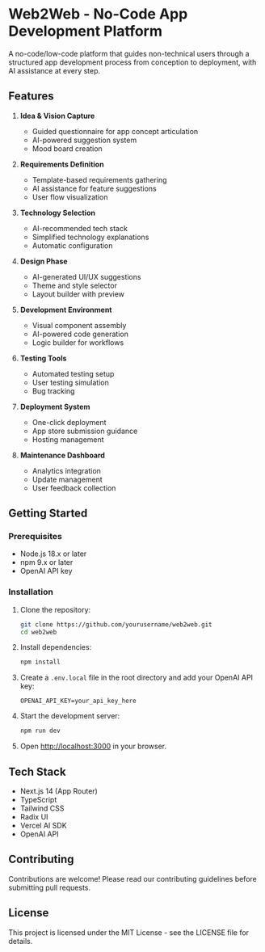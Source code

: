 # Web2Web - No-Code App Development Platform

A no-code/low-code platform that guides non-technical users through a structured app development process from conception to deployment, with AI assistance at every step.

## Features

1. **Idea & Vision Capture**

   - Guided questionnaire for app concept articulation
   - AI-powered suggestion system
   - Mood board creation

2. **Requirements Definition**

   - Template-based requirements gathering
   - AI assistance for feature suggestions
   - User flow visualization

3. **Technology Selection**

   - AI-recommended tech stack
   - Simplified technology explanations
   - Automatic configuration

4. **Design Phase**

   - AI-generated UI/UX suggestions
   - Theme and style selector
   - Layout builder with preview

5. **Development Environment**

   - Visual component assembly
   - AI-powered code generation
   - Logic builder for workflows

6. **Testing Tools**

   - Automated testing setup
   - User testing simulation
   - Bug tracking

7. **Deployment System**

   - One-click deployment
   - App store submission guidance
   - Hosting management

8. **Maintenance Dashboard**
   - Analytics integration
   - Update management
   - User feedback collection

## Getting Started

### Prerequisites

- Node.js 18.x or later
- npm 9.x or later
- OpenAI API key

### Installation

1. Clone the repository:

   ```bash
   git clone https://github.com/yourusername/web2web.git
   cd web2web
   ```

2. Install dependencies:

   ```bash
   npm install
   ```

3. Create a `.env.local` file in the root directory and add your OpenAI API key:

   ```
   OPENAI_API_KEY=your_api_key_here
   ```

4. Start the development server:

   ```bash
   npm run dev
   ```

5. Open [http://localhost:3000](http://localhost:3000) in your browser.

## Tech Stack

- Next.js 14 (App Router)
- TypeScript
- Tailwind CSS
- Radix UI
- Vercel AI SDK
- OpenAI API

## Contributing

Contributions are welcome! Please read our contributing guidelines before submitting pull requests.

## License

This project is licensed under the MIT License - see the LICENSE file for details.
